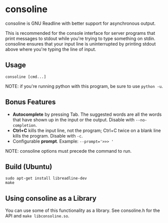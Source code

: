 # consoline

consoline is GNU Readline with better support for asynchronous output.

This is recommended for the console interface for server programs that print
messages to stdout while you're trying to type something on stdin.
consoline ensures that your input line is uninterrupted by printing stdout
above where you're typing the line of input.

## Usage

```
consoline [cmd...]
```

NOTE: if you're running python with this program, be sure to use `python -u`.

## Bonus Features

* **Autocomplete** by pressing Tab.
  The suggested words are all the words that have shown up in the input or the output.
  Disable with `--no-completion`.
* **Ctrl+C** kills the input line, not the program;
  Ctrl+C twice on a blank line kills the program.
  Disable with `-c`.
* Configurable **prompt**.
  Example: `--prompt='>>> '`

NOTE: consoline options must precede the command to run.

## Build (Ubuntu)

```
sudo apt-get install libreadline-dev
make
```

## Using consoline as a Library

You can use some of this functionality as a library.
See consoline.h for the API and `make libconsoline.so`.
